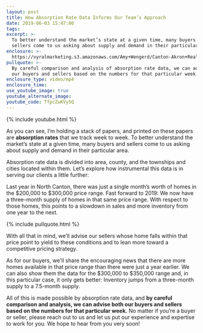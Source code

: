 ```yaml
---
layout: post
title: How Absorption Rate Data Informs Our Team’s Approach
date: 2019-06-03 15:47:00
tags:
excerpt: >-
  To better understand the market’s state at a given time, many buyers and
  sellers come to us asking about supply and demand in their particular area.
enclosure: >-
  https://vyralmarketing.s3.amazonaws.com/Amy+Wengerd/Canton-Akron+Real+Estate+Agent-+How+We+Use+Absorption+Rate+Data+to+Help+You+Buy+or+Sell+Effectively.mp4
pullquote: >-
  By careful comparison and analysis of absorption rate data, we can advise both
  our buyers and sellers based on the numbers for that particular week.
enclosure_type: video/mp4
enclosure_time:
use_youtube_image: true
youtube_alternate_image:
youtube_code: TfpcZwKVy5Q
---
```


{% include youtube.html %}

As you can see, I’m holding a stack of papers, and printed on these papers are **absorption rates** that we track week to week. To better understand the market’s state at a given time, many buyers and sellers come to us asking about supply and demand in their particular area.&nbsp;

Absorption rate data is divided into area, county, and the townships and cities located within them. Let’s explore how instrumental this data is in serving our clients a little further:&nbsp;

Last year in North Canton, there was just a single month’s worth of homes in the $200,000 to $300,000 price range. Fast forward to 2019: We now have a three-month supply of homes in that same price range. With respect to those homes, this points to a slowdown in sales and more inventory from one year to the next. &nbsp;

{% include pullquote.html %}

With all that in mind, we’ll advise our sellers whose home falls within that price point to yield to these conditions and to lean more toward a competitive pricing strategy.

As for our buyers, we'll share the encouraging news that there are more homes available in that price range than there were just a year earlier. We can also show them the data for the $300,000 to $350,000 range and, in this particular case, it only gets better: Inventory jumps from a three-month supply to a 7.5-month supply.&nbsp;

All of this is made possible by absorption rate data, and **by careful comparison and analysis, we can advise both our buyers and sellers based on the numbers for that particular week.** No matter if you’re a buyer or seller, please reach out to us and let us put our experience and expertise to work for you. We hope to hear from you very soon\! &nbsp;